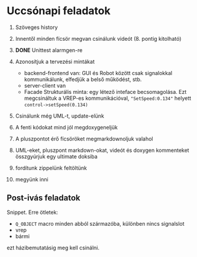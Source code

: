 Uccsónapi feladatok
===================

1.  Szöveges history
2.  Innentől minden fícsör megvan csinálunk videót (8. pontig kitolható)
3.  **DONE** Unittest alarmgen-re
4.  Azonosítjuk a tervezési mintákat
    -   backend-frontend van: GUI és Robot között csak signalokkal kommunikálunk, elfedjük a belső működést, stb.
    -   server-client van
    -   Facade Strukturális minta: egy létező inteface becsomagolása. Ezt megcsináltuk a VREP-es kommunikációval, `"SetSpeed:0.134"` helyett `control->setSpeed(0.134)`

5.  Csinálunk még UML-t, update-elünk
6.  A fenti kódokat mind jól megdoxygeneljük
7.  A pluszpontot érő fícsöröket megmarkdownoljuk valahol
8.  UML-eket, pluszpont markdown-okat, videót és doxygen kommenteket összgyúrjuk egy ultimate doksiba
9.  fordítunk zippelünk feltöltünk
10. megyünk inni

Post-ivás feladatok
-------------------

Snippet. Erre ötletek:

-   `Q_OBJECT` macro minden abból származóba, különben nincs signalslot
-   vrep
-   bármi

ezt házibemutatásig meg kell csinálni.
